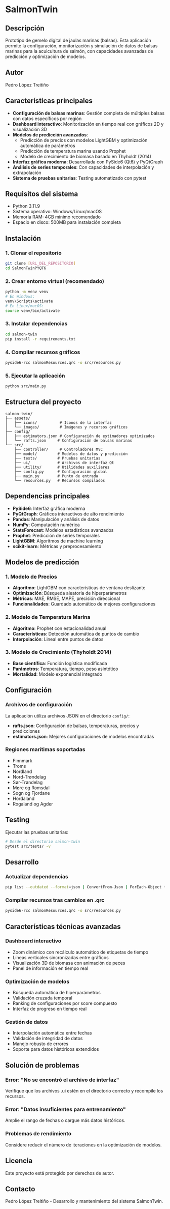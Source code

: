# SalmonTwin

## Descripción
Prototipo de gemelo digital de jaulas marinas (balsas). Esta aplicación permite la configuración, monitorización y simulación de datos de balsas marinas para la acuicultura de salmón, con capacidades avanzadas de predicción y optimización de modelos.

## Autor
Pedro López Treitiño

## Características principales
- **Configuración de balsas marinas**: Gestión completa de múltiples balsas con datos específicos por región
- **Dashboard interactivo**: Monitorización en tiempo real con gráficos 2D y visualización 3D
- **Modelos de predicción avanzados**:
  - Predicción de precios con modelos LightGBM y optimización automática de parámetros
  - Predicción de temperatura marina usando Prophet
  - Modelo de crecimiento de biomasa basado en Thyholdt (2014)
- **Interfaz gráfica moderna**: Desarrollada con PySide6 (Qt6) y PyQtGraph
- **Análisis de series temporales**: Con capacidades de interpolación y extrapolación
- **Sistema de pruebas unitarias**: Testing automatizado con pytest

## Requisitos del sistema
- Python 3.11.9
- Sistema operativo: Windows/Linux/macOS
- Memoria RAM: 4GB mínimo recomendado
- Espacio en disco: 500MB para instalación completa

## Instalación

### 1. Clonar el repositorio
```bash
git clone [URL_DEL_REPOSITORIO]
cd SalmonTwinPYQT6
```

### 2. Crear entorno virtual (recomendado)
```bash
python -m venv venv
# En Windows:
venv\Scripts\activate
# En Linux/macOS:
source venv/bin/activate
```

### 3. Instalar dependencias
```bash
cd salmon-twin
pip install -r requirements.txt
```

### 4. Compilar recursos gráficos
```bash
pyside6-rcc salmonResources.qrc -o src/resources.py
```

### 5. Ejecutar la aplicación
```bash
python src/main.py
```

## Estructura del proyecto
```
salmon-twin/
├── assets/
│   ├── icons/          # Iconos de la interfaz
│   └── images/         # Imágenes y recursos gráficos
├── config/
│   ├── estimators.json # Configuración de estimadores optimizados
│   └── rafts.json     # Configuración de balsas marinas
└── src/
    ├── controller/     # Controladores MVC
    ├── model/         # Modelos de datos y predicción
    ├── tests/         # Pruebas unitarias
    ├── ui/            # Archivos de interfaz Qt
    ├── utility/       # Utilidades auxiliares
    ├── config.py      # Configuración global
    ├── main.py        # Punto de entrada
    └── resources.py   # Recursos compilados
```

## Dependencias principales
- **PySide6**: Interfaz gráfica moderna
- **PyQtGraph**: Gráficos interactivos de alto rendimiento
- **Pandas**: Manipulación y análisis de datos
- **NumPy**: Computación numérica
- **StatsForecast**: Modelos estadísticos avanzados
- **Prophet**: Predicción de series temporales
- **LightGBM**: Algoritmos de machine learning
- **scikit-learn**: Métricas y preprocesamiento

## Modelos de predicción

### 1. Modelo de Precios
- **Algoritmo**: LightGBM con características de ventana deslizante
- **Optimización**: Búsqueda aleatoria de hiperparámetros
- **Métricas**: MAE, RMSE, MAPE, precisión direccional
- **Funcionalidades**: Guardado automático de mejores configuraciones

### 2. Modelo de Temperatura Marina
- **Algoritmo**: Prophet con estacionalidad anual
- **Características**: Detección automática de puntos de cambio
- **Interpolación**: Lineal entre puntos de datos

### 3. Modelo de Crecimiento (Thyholdt 2014)
- **Base científica**: Función logística modificada
- **Parámetros**: Temperatura, tiempo, peso asintótico
- **Mortalidad**: Modelo exponencial integrado

## Configuración

### Archivos de configuración
La aplicación utiliza archivos JSON en el directorio `config/`:
- **rafts.json**: Configuración de balsas, temperaturas, precios y predicciones
- **estimators.json**: Mejores configuraciones de modelos encontradas

### Regiones marítimas soportadas
- Finnmark
- Troms  
- Nordland
- Nord-Trøndelag
- Sør-Trøndelag
- Møre og Romsdal
- Sogn og Fjordane
- Hordaland
- Rogaland og Agder

## Testing
Ejecutar las pruebas unitarias:
```bash
# Desde el directorio salmon-twin
pytest src/tests/ -v
```

## Desarrollo

### Actualizar dependencias
```bash
pip list --outdated --format=json | ConvertFrom-Json | ForEach-Object { pip install --upgrade $_.name }
```

### Compilar recursos tras cambios en .qrc
```bash
pyside6-rcc salmonResources.qrc -o src/resources.py
```

## Características técnicas avanzadas

### Dashboard interactivo
- Zoom dinámico con recálculo automático de etiquetas de tiempo
- Líneas verticales sincronizadas entre gráficos
- Visualización 3D de biomasa con animación de peces
- Panel de información en tiempo real

### Optimización de modelos
- Búsqueda automática de hiperparámetros
- Validación cruzada temporal
- Ranking de configuraciones por score compuesto
- Interfaz de progreso en tiempo real

### Gestión de datos
- Interpolación automática entre fechas
- Validación de integridad de datos
- Manejo robusto de errores
- Soporte para datos históricos extendidos

## Solución de problemas

### Error: "No se encontró el archivo de interfaz"
Verifique que los archivos .ui estén en el directorio correcto y recompile los recursos.

### Error: "Datos insuficientes para entrenamiento"
Amplíe el rango de fechas o cargue más datos históricos.

### Problemas de rendimiento
Considere reducir el número de iteraciones en la optimización de modelos.

## Licencia
Este proyecto está protegido por derechos de autor.

## Contacto
Pedro López Treitiño - Desarrollo y mantenimiento del sistema SalmonTwin.
